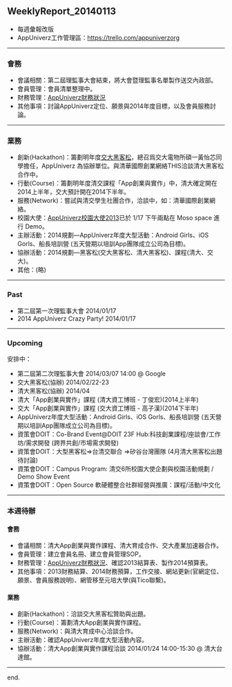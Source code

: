 ## WeeklyReport_20140113

* 每週彙報改版
* AppUniverz工作管理區：https://trello.com/appuniverzorg

----------------------------
### 會務
* 會議相關：第二屆理監事大會結束，將大會暨理監事名單製作送交內政部。
* 會員管理：會員清單整理中。
* 財務管理：[AppUniverz財務狀況](http://bit.ly/AU-Finance)
* 其他事項：討論AppUniverz定位、願景與2014年度目標，以及會員服務討論。

----------------------------
### 業務
* 創新(Hackathon)：籌劃明年度[交大黑客松](http://hackathon.nctu.edu.tw/)，總召爲交大電物所碩一黃怡芯同學擔任，AppUniverz 為協辦單位。與清華國際創業網絡THIS洽談清大黑客松合作中。
* 行動(Course)：籌劃明年度清交課程「App創業與實作」中，清大確定開在2014上半年，交大預計開在2014下半年。
* 服務(Network)：嘗試與清交學生社團合作，洽談中，如：清華國際創業網絡。
* 校園大使：[AppUniverz校園大使2013](https://aucampus2013.hackpad.com/)已於 1/17 下午兩點在 Moso space 進行 Demo。
* 主辦活動：2014規劃—AppUniverz年度大型活動：Android Girls、iOS Gorls、船長培訓營 (五天營期以培訓App團隊成立公司為目標)。
* 協辦活動：2014規劃—黑客松(交大黑客松、清大黑客松)、課程(清大、交大)。
* 其他：(略)

----------------------------
### Past

* 第二屆第一次理監事大會 2014/01/17 
* 2014 AppUniverz Crazy Party! 2014/01/17 

----------------------------
### Upcoming 

安排中：

* 第二屆第二次理監事大會 2014/03/07  14:00 @ Google
* 交大黑客松(協辦) 2014/02/22-23 
* 清大黑客松(協辦) 2014/04
* 清大「App創業與實作」課程 (清大資工博班 - 丁俊宏)(2014上半年)
* 交大「App創業與實作」課程 (交大資工博班 - 高子漢)(2014下半年)
* AppUniverz年度大型活動：Android Girls、iOS Gorls、船長培訓營 (五天營期以培訓App團隊成立公司為目標)。
* 資策會DOIT：Co-Brand Event@DOIT 23F Hub:科技創業課程/座談會/工作坊/需求開發 (跨界共創/市場需求開發)
* 資策會DOIT：大型黑客松=>台清交聯合 =>矽谷台灣團隊  (4月清大黑客松出題待討論)
* 資策會DOIT：Campus Program: 清交6所校園大使企劃與校園活動規劃 / Demo Show Event
* 資策會DOIT：Open Source 軟硬體整合社群經營與推廣：課程/活動/中文化

----------------------------
### 本週待辦

#### 會務
* 會議相關：清大App創業與實作課程、清大育成合作、交大產業加速器合作。
* 會員管理：建立會員名冊、建立會員管理SOP。
* 財務管理：[AppUniverz財務狀況](http://bit.ly/AU-Finance)、確認2013結算表、製作2014預算表。
* 其他事項：2013財務結算、2014財務預算，工作交接、網站更新(官網定位、願景、會員服務說明)、網管移至元培大學(與Tico聯繫)。

#### 業務
* 創新(Hackathon)：洽談交大黑客松贊助與出題。
* 行動(Course)：籌劃清大App創業與實作課程。
* 服務(Network)：與清大育成中心洽談合作。
* 主辦活動：確認AppUniverz年度大型活動內容。
* 協辦活動：清大App創業與實作課程洽談 2014/01/24 14:00-15:30 @ 清大台達館。

----------------------------
end.


